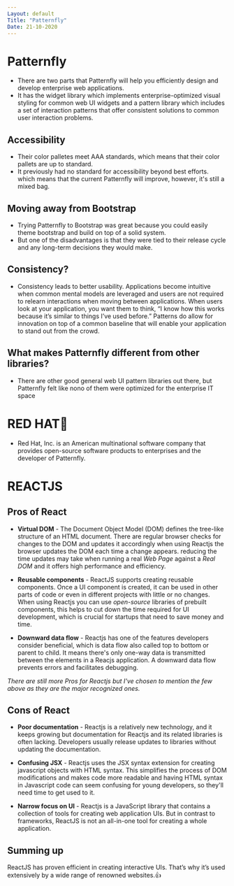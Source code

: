 ```yaml
---
Layout: default
Title: "Patternfly"
Date: 21-10-2020
---
```


# Patternfly

- There are two parts that Patternfly will help you efficiently design and develop enterprise web applications.
- It has the widget library which implements enterprise-optimized visual styling for common web UI widgets and a pattern library which includes a set of interaction patterns that offer consistent solutions to common user interaction problems.

## Accessibility

- Their color palletes meet AAA standards, which means that their color pallets are up to standard.
- It previously had no standard for accessibility beyond best efforts. which means that the current Patternfly will improve, however, it's still a mixed bag.

## Moving away from Bootstrap

- Trying Patternfly to Bootstrap was great because you could easily theme bootstrap and build on top of a solid system.
- But one of the disadvantages is that they were tied to their release cycle and any long-term decisions they would make.

## Consistency?

- Consistency leads to better usability. Applications become intuitive when common mental models are leveraged and users are not required to relearn interactions when moving between applications. When users look at your application, you want them to think, “I know how this works because it’s similar to things I’ve used before.” Patterns do allow for innovation on top of a common baseline that will enable your application to stand out from the crowd.

## What makes Patternfly different from other libraries?

- There are other good general web UI pattern libraries out there, but Patternfly felt like nono of them were optimized for the enterprise IT space

# RED HAT🧢

- Red Hat, Inc. is an American multinational software company that provides open-source software products to enterprises and the developer of Patternfly.

# REACTJS

## Pros of React

- **Virtual DOM** - The Document Object Model (DOM) defines the tree-like structure of an HTML document. There are regular browser checks for changes to the DOM and updates it accordingly when using Reactjs the browser updates the DOM each time a change appears. reducing the time updates may take when running a real _Web Page_ against a _Real DOM_ and it offers high performance and efficiency.

- **Reusable components** - ReactJS supports creating reusable components. Once a UI component is created, it can be used in other parts of code or even in different projects with little or no changes. When using Reactjs you can use _open-source_ libraries of prebuilt components, this helps to cut down the time required for UI development, which is crucial for startups that need to save money and time.

- **Downward data flow** - Reactjs has one of the features developers consider beneficial, which is data flow also called top to bottom or parent to child. It means there's only one-way data is transmitted between the elements in a Reacjs application. A downward data flow prevents errors and facilitates debugging.

_There are still more Pros for Reactjs but I've chosen to mention the few above as they are the major recognized ones._

## Cons of React

- **Poor documentation** - Reactjs is a relatively new technology, and it keeps growing but documentation for Reactjs and its related libraries is often lacking. Developers usually release updates to libraries without updating the documentation.

- **Confusing JSX** - Reactjs uses the JSX syntax extension for creating javascript objects with HTML syntax. This simplifies the process of DOM modifications and makes code more readable and having HTML syntax in Javascript code can seem confusing for young developers, so they'll need time to get used to it.

- **Narrow focus on UI** - Reactjs is a JavaScript library that contains a collection of tools for creating web application UIs. But in contrast to frameworks, ReactJS is not an all-in-one tool for creating a whole application.

## Summing up

ReactJS has proven efficient in creating interactive UIs. That’s why it’s used extensively by a wide range of renowned websites.👍